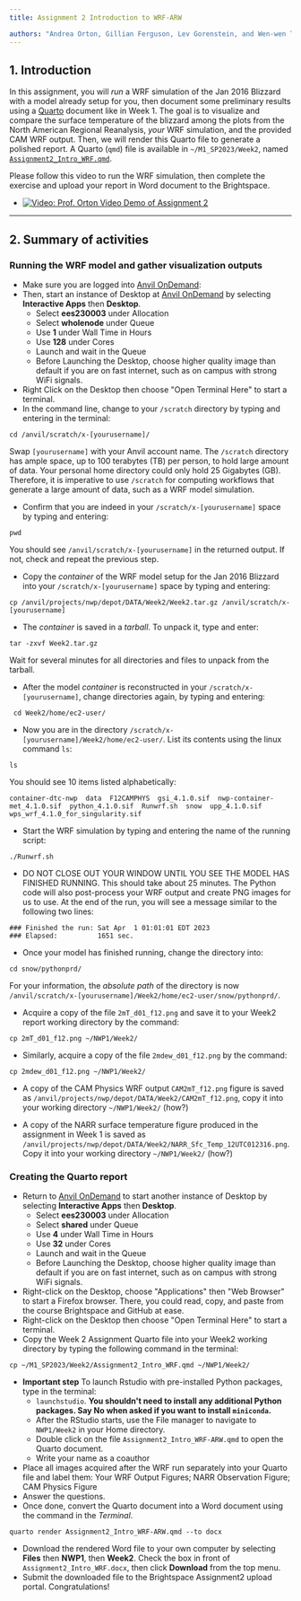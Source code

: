 ```yaml
---
title: Assignment 2 Introduction to WRF-ARW

authors: "Andrea Orton, Gillian Ferguson, Lev Gorenstein, and Wen-wen Tung"
---
```



## 1. Introduction


In this assignment, you will *run* a WRF simulation of the Jan 2016 Blizzard with a model already setup for you, then document some preliminary results using a [Quarto](https://quarto.org/) document like in Week 1. The goal is to visualize and compare the surface temperature of the blizzard among the plots from the North American Regional Reanalysis, *your* WRF simulation, and the provided CAM WRF output. Then, we will render this Quarto file to generate a polished report. A Quarto (`qmd`) file  is available in `~/M1_SP2023/Week2`, named [`Assignment2_Intro_WRF.qmd`](Assignment2_Intro_WRF.qmd). 

Please follow this video to run the WRF simulation, then complete the exercise and upload your report in Word document to the Brightspace. 

 - [![Video: Prof. Orton Video Demo of Assignment 2](../images/Assignment2.jpg)](https://mediaspace.itap.purdue.edu/media/Computing_Lab_Assignment1/1_arudt6d0 "Assignment 2 Demo")

---

## 2. Summary of activities

### Running the WRF model and gather visualization outputs

 -  Make sure you are logged into [Anvil OnDemand](https://ondemand.anvil.rcac.purdue.edu/):
 -  Then, start an instance of Desktop at [Anvil OnDemand](https://ondemand.anvil.rcac.purdue.edu/) by selecting **Interactive Apps** then **Desktop**.
     -  Select **ees230003** under Allocation
     -  Select **wholenode** under Queue 
     -  Use **1** under Wall Time in Hours
     -  Use **128** under Cores
     -  Launch and wait in the Queue
     -  Before Launching the Desktop, choose higher quality image than default if you are on fast internet, such as on campus with strong WiFi signals.
 -  Right Click on the Desktop then choose "Open Terminal Here" to start a terminal.
 -  In the command line, change to your `/scratch` directory by typing and entering in the terminal: 
```
cd /anvil/scratch/x-[yourusername]/
```
Swap `[yourusername]` with your Anvil account name. The `/scratch` directory has ample space, up to 100 terabytes (TB) per person, to hold large amount of data. Your personal home directory could only hold 25 Gigabytes (GB). Therefore, it is imperative to use `/scratch` for computing workflows that generate a large amount of data, such as a WRF model simulation.

 -  Confirm that you are indeed in your `/scratch/x-[yourusername]` space by typing and entering:
```
pwd
```
You should see `/anvil/scratch/x-[yourusername]` in the returned output. If not, check and repeat the previous step.

 -  Copy the *container* of the WRF model setup for the Jan 2016 Blizzard into your `/scratch/x-[yourusername]` space by typing and entering: 
```
cp /anvil/projects/nwp/depot/DATA/Week2/Week2.tar.gz /anvil/scratch/x-[yourusername]
```

 -  The *container* is saved in a *tarball*. To unpack it, type and enter:
```
tar -zxvf Week2.tar.gz
```
Wait for several minutes for all directories and files to unpack from the tarball.

 -  After the model *container* is reconstructed in your `/scratch/x-[yourusername]`, change directories again, by typing and entering: 
```
 cd Week2/home/ec2-user/
```

 -  Now you are in the directory `/scratch/x-[yourusername]/Week2/home/ec2-user/`. List its contents using the linux command `ls`:
```
ls
```
You should see 10 items listed alphabetically:
```
container-dtc-nwp  data  F12CAMPHYS  gsi_4.1.0.sif  nwp-container-met_4.1.0.sif  python_4.1.0.sif  Runwrf.sh  snow  upp_4.1.0.sif  wps_wrf_4.1.0_for_singularity.sif
```

 -  Start the WRF simulation by typing and entering the name of the running script: 
```
./Runwrf.sh
```

 -  DO NOT CLOSE OUT YOUR WINDOW UNTIL YOU SEE THE MODEL HAS FINISHED RUNNING. This should take about 25 minutes.  The Python code will also post-process your WRF output and create PNG images for us to use. At the end of the run, you will see a message similar to the following two lines:
```
### Finished the run: Sat Apr  1 01:01:01 EDT 2023
### Elapsed:          1651 sec.
```

 -  Once your model has finished running, change the directory into: 
```
cd snow/pythonprd/
```
For your information, the *absolute path* of the directory is now `/anvil/scratch/x-[yourusername]/Week2/home/ec2-user/snow/pythonprd/`.

 -  Acquire a copy of the file `2mT_d01_f12.png` and save it to your Week2 report working directory by the command: 
```
cp 2mT_d01_f12.png ~/NWP1/Week2/
```

 -  Similarly, acquire a copy of the file `2mdew_d01_f12.png` by the command: 
```
cp 2mdew_d01_f12.png ~/NWP1/Week2/
```
 
 -  A copy of the CAM Physics WRF output `CAM2mT_f12.png` figure is saved as `/anvil/projects/nwp/depot/DATA/Week2/CAM2mT_f12.png`, copy it into your working directory `~/NWP1/Week2/` (how?)
 
 -  A copy of the NARR surface temperature figure produced in the assignment in Week 1 is saved as `/anvil/projects/nwp/depot/DATA/Week2/NARR_Sfc_Temp_12UTC012316.png`. Copy it into your working directory `~/NWP1/Week2/` (how?)
 

### Creating the Quarto report

 -  Return to [Anvil OnDemand](https://ondemand.anvil.rcac.purdue.edu/) to start another instance of Desktop by selecting **Interactive Apps** then **Desktop**.
     -  Select **ees230003** under Allocation
     -  Select **shared** under Queue 
     -  Use **4** under Wall Time in Hours
     -  Use **32** under Cores
     -  Launch and wait in the Queue
     -  Before Launching the Desktop, choose higher quality image than default if you are on fast internet, such as on campus with strong WiFi signals.
 -  Right-click on the Desktop, choose "Applications" then "Web Browser" to start a Firefox browser. There, you could read, copy, and paste from the course Brightspace and GitHub at ease.
 -  Right-click on the Desktop then choose "Open Terminal Here" to start a terminal.
 -  Copy the Week 2 Assignment Quarto file into your Week2 working directory by typing the following command in the terminal:
```
cp ~/M1_SP2023/Week2/Assignment2_Intro_WRF.qmd ~/NWP1/Week2/
```

 -  **Important step** To launch Rstudio with pre-installed Python packages, type in the terminal:
     - `launchstudio`. **You shouldn't need to install any additional Python packages. Say No when asked if you want to install `miniconda`.**
     -  After the RStudio starts, use the File manager to navigate to `NWP1/Week2` in your Home directory.
     -  Double click on the file `Assignment2_Intro_WRF-ARW.qmd` to open the Quarto document.
     -  Write your name as a coauthor
 -  Place all images acquired after the WRF run separately into your Quarto file and label them: Your WRF Output Figures; NARR Observation Figure; CAM Physics Figure
 -  Answer the questions.
 -  Once done, convert the Quarto document into a Word document using the command in the *Terminal*.
```
quarto render Assignment2_Intro_WRF-ARW.qmd --to docx 
```

 - Download the rendered Word file to your own computer by selecting **Files** then **NWP1**, then **Week2**. Check the box in front of `Assignment2_Intro_WRF.docx`, then click **Download** from the top menu.
 - Submit the downloaded file to the Brightspace Assignment2 upload portal. Congratulations!